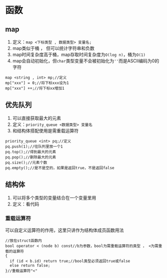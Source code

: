 # 函数

## map

1. 定义：`map <下标类型 , 数据类型> 变量名;`
2. map类似于桶 ， 但可以统计字符串和负数
3. map时间复杂度高于桶，map存取时间复杂度为`O(log n)`，桶为`O(1)`
4. map会自动初始化，但`char`类型变量不会被初始化为`''`而是ASCII编码为0的字符

```c_cpp
map <string , int> mp;//定义
mp["xxx"] = 0;//将下标xxx设为1
mp["xxx"] ++;//将下标xx增加1
```

## 优先队列

1. 可以直接获取最大的元素
2. 定义：`priority_queue <数据类型> 变量名`
3. 和结构体搭配使用是需重载运算符

```c_cpp
priority_queue <int> pq;//定义
pq.push(1);//往队列里放一个1
pq.top();//得到最大的元素
pq.pop();//删除最大的元素
pq.size();//元素个数
pq.empty();//是不是空的，如果是返回true，不是返回false
```

## 结构体

1. 可以将多个类型的变量结合在一个变量里用
2. 定义：看代码

### 重载运算符

可以自定义运算符的作用，这里只讲作为结构体成员函数用法

```c_cpp
//放在struct函数内
bool operator < (node b) const//b为参数，bool为需重载运算符的类型 ， <为需重载的运算符
{
  if (id < b.id) return true;//bool类型必须返回true或false
  else return false;
}//重载运算符"<"
```